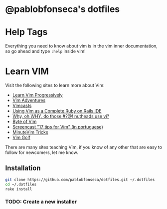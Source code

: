 # @pablobfonseca's dotfiles

# **Help Tags**
Everything you need to know about vim is in the vim inner documentation, so go
ahead and type `:help` inside vim!

# **Learn VIM**
Visit the following sites to learn more about Vim:

* [Learn Vim Progressively](http://yannesposito.com/Scratch/en/blog/Learn-Vim-Progressively/)
* [Vim Adventures](http://vim-adventures.com/)
* [Vimcasts](http://vimcasts.org)
* [Using Vim as a Complete Ruby on Rails IDE](http://biodegradablegeek.com/2007/12/using-vim-as-a-complete-ruby-on-rails-ide/)
* [Why, oh WHY, do those #?@! nutheads use vi?](http://www.viemu.com/a-why-vi-vim.html)
* [Byte of Vim](http://www.swaroopch.com/notes/Vim)
* [Screencast "17 tips for Vim" (in portuguese)](http://blog.lucascaton.com.br/?p=1081)
* [MinuteVim Tricks](https://www.youtube.com/user/MinuteVimTricks)
* [Vim Golf](http://vimgolf.com/)

There are many sites teaching Vim, if you know of any other that are easy
to follow for newcomers, let me know.

## Installation
```sh
git clone https://github.com/pablobfonseca/dotfiles.git ~/.dotfiles
cd ~/.dotfiles
rake install
```

### TODO: Create a new installer
